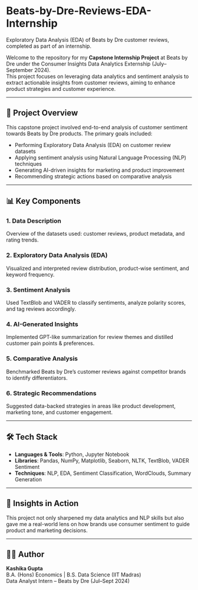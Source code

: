 # Beats-by-Dre-Reviews-EDA-Internship
Exploratory Data Analysis (EDA) of Beats by Dre customer reviews, completed as part of an internship.

Welcome to the repository for my **Capstone Internship Project** at Beats by Dre under the Consumer Insights Data Analytics Externship (July–September 2024).  
This project focuses on leveraging data analytics and sentiment analysis to extract actionable insights from customer reviews, aiming to enhance product strategies and customer experience.

---

## 📌 Project Overview

This capstone project involved end-to-end analysis of customer sentiment towards Beats by Dre products. The primary goals included:

- Performing Exploratory Data Analysis (EDA) on customer review datasets  
- Applying sentiment analysis using Natural Language Processing (NLP) techniques  
- Generating AI-driven insights for marketing and product improvement  
- Recommending strategic actions based on comparative analysis  

---

## 📊 Key Components

### 1. **Data Description**  
Overview of the datasets used: customer reviews, product metadata, and rating trends.

### 2. **Exploratory Data Analysis (EDA)**  
Visualized and interpreted review distribution, product-wise sentiment, and keyword frequency.

### 3. **Sentiment Analysis**  
Used TextBlob and VADER to classify sentiments, analyze polarity scores, and tag reviews accordingly.

### 4. **AI-Generated Insights**  
Implemented GPT-like summarization for review themes and distilled customer pain points & preferences.

### 5. **Comparative Analysis**  
Benchmarked Beats by Dre’s customer reviews against competitor brands to identify differentiators.

### 6. **Strategic Recommendations**  
Suggested data-backed strategies in areas like product development, marketing tone, and customer engagement.

---

## 🛠️ Tech Stack

- **Languages & Tools**: Python, Jupyter Notebook  
- **Libraries**: Pandas, NumPy, Matplotlib, Seaborn, NLTK, TextBlob, VADER Sentiment  
- **Techniques**: NLP, EDA, Sentiment Classification, WordClouds, Summary Generation

---

## 📢 Insights in Action

This project not only sharpened my data analytics and NLP skills but also gave me a real-world lens on how brands use consumer sentiment to guide product and marketing decisions.

---

## 👩‍💻 Author

**Kashika Gupta**  
B.A. (Hons) Economics | B.S. Data Science (IIT Madras)  
Data Analyst Intern – Beats by Dre (Jul–Sept 2024)
